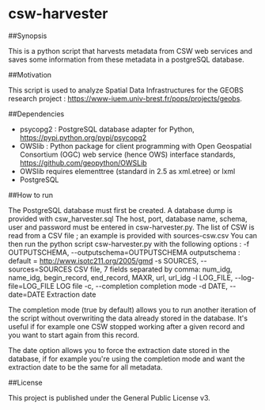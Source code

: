 # csw-harvester

##Synopsis

This is a python script that harvests metadata from CSW web services and saves some information from these metadata in a postgreSQL database.

##Motivation

This script is used to analyze Spatial Data Infrastructures for the GEOBS research project : https://www-iuem.univ-brest.fr/pops/projects/geobs.

##Dependencies

- psycopg2 : PostgreSQL database adapter for Python, https://pypi.python.org/pypi/psycopg2
- OWSlib : Python package for client programming with Open Geospatial Consortium (OGC) web service (hence OWS) interface standards, https://github.com/geopython/OWSLib
- OWSlib requires elementtree (standard in 2.5 as xml.etree) or lxml
- PostgreSQL

##How to run

The PostgreSQL database must first be created. A database dump is provided with csw_harvester.sql
The host, port, database name, schema, user and password must be entered in csw-harvester.py.
The list of CSW is read from a CSV file ; an example is provided with sources-csw.csv
You can then run the python script csw-harvester.py with the following options : 
  -f OUTPUTSCHEMA, --outputschema=OUTPUTSCHEMA
                        outputschema : default = http://www.isotc211.org/2005/gmd
  -s SOURCES, --sources=SOURCES
                        CSV file, 7 fields separated by comma: num_idg,
                        name_idg, begin_record, end_record, MAXR, url, url_idg
  -l LOG_FILE, --log-file=LOG_FILE
                        LOG file
  -c, --completion      completion mode
  -d DATE, --date=DATE  Extraction date

The completion mode (true by default) allows you to run another iteration of the script without overwriting the data already stored in the database. It's useful if for example one CSW stopped working after a given record and you want to start again from this record.

The date option allows you to force the extraction date stored in the database, if for example you're using the completion mode and want the extraction date to be the same for all metadata.


##License

This project is published under the General Public License v3.


